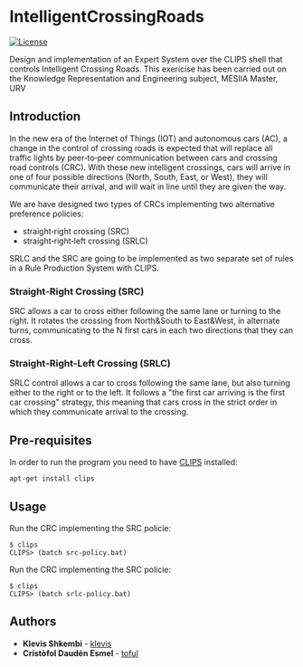 # IntelligentCrossingRoads

[![License](https://img.shields.io/github/license/toful/IntelligentCrossingRoads?style=plastic)](https://github.com/toful/IntelligentCrossingRoads)

Design and implementation of an Expert System over the CLIPS shell that controls Intelligent Crossing Roads. This exericise has been carried out on the Knowledge Representation and Engineering subject, MESIIA Master, URV

## Introduction

In the new era of the Internet of Things (IOT) and autonomous cars (AC), a change in the control of crossing roads is expected that will replace all traffic lights by peer‐to‐peer communication between cars and crossing road controls (CRC). With these new intelligent crossings, cars will arrive in one of four possible directions (North, South, East, or West), they will communicate their arrival, and will wait in line until they are given the way. 

We are have designed two types of CRCs implementing two alternative preference policies: 
* straight‐right crossing (SRC)
* straight‐right‐left crossing (SRLC)

SRLC and the SRC are going to be implemented as two separate set of rules in a Rule Production System with CLIPS.

### Straight‐Right Crossing (SRC)

SRC allows a car to cross either following the same lane or turning to the right. It rotates the crossing from North&South to East&West, in alternate turns, communicating to the N first cars in each two directions that they can cross.


### Straight‐Right-Left Crossing (SRLC)

SRLC control allows a car to cross following the same lane, but also turning either to the right or to the left. It follows a "the first car arriving is the first car crossing" strategy, this meaning that cars cross in the strict order in which they communicate arrival to the crossing.

## Pre-requisites

In order to run the program you need to have [CLIPS](http://www.clipsrules.net/) installed:

```apt-get install clips```

## Usage

Run the CRC implementing the SRC policie:

	$ clips
	CLIPS> (batch src-policy.bat)

Run the CRC implementing the SRC policie:

	$ clips
	CLIPS> (batch srlc-policy.bat)

## Authors

* **Klevis Shkembi** - [klevis](https://github.com/KlevisShkembi)
* **Cristòfol Daudén Esmel** - [toful](https://github.com/toful)
